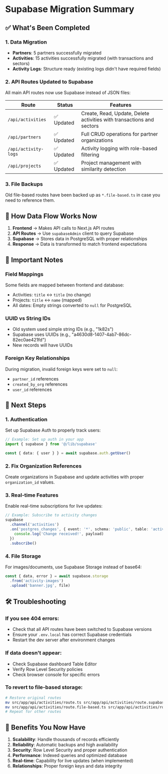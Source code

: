 # Supabase Migration Summary

## ✅ What's Been Completed

### 1. Data Migration
- **Partners**: 5 partners successfully migrated
- **Activities**: 15 activities successfully migrated (with transactions and sectors)
- **Activity Logs**: Structure ready (existing logs didn't have required fields)

### 2. API Routes Updated to Supabase

All main API routes now use Supabase instead of JSON files:

| Route | Status | Features |
|-------|--------|----------|
| `/api/activities` | ✅ Updated | Create, Read, Update, Delete activities with transactions and sectors |
| `/api/partners` | ✅ Updated | Full CRUD operations for partner organizations |
| `/api/activity-logs` | ✅ Updated | Activity logging with role-based filtering |
| `/api/projects` | ✅ Updated | Project management with similarity detection |

### 3. File Backups

Old file-based routes have been backed up as `*.file-based.ts` in case you need to reference them.

## 🔄 How Data Flow Works Now

1. **Frontend** → Makes API calls to Next.js API routes
2. **API Routes** → Use `supabaseAdmin` client to query Supabase
3. **Supabase** → Stores data in PostgreSQL with proper relationships
4. **Response** → Data is transformed to match frontend expectations

## 📝 Important Notes

### Field Mappings
Some fields are mapped between frontend and database:
- Activities: `title` ↔ `title` (no change)
- Projects: `title` ↔ `name` (mapped)
- All dates: Empty strings converted to `null` for PostgreSQL

### UUID vs String IDs
- Old system used simple string IDs (e.g., "1k82s")
- Supabase uses UUIDs (e.g., "a4630d8-1407-4ab7-86dc-82ec0ae421fd")
- New records will have UUIDs

### Foreign Key Relationships
During migration, invalid foreign keys were set to `null`:
- `partner_id` references
- `created_by_org` references
- `user_id` references

## 🚀 Next Steps

### 1. Authentication
Set up Supabase Auth to properly track users:
```typescript
// Example: Set up auth in your app
import { supabase } from '@/lib/supabase'

const { data: { user } } = await supabase.auth.getUser()
```

### 2. Fix Organization References
Create organizations in Supabase and update activities with proper `organization_id` values.

### 3. Real-time Features
Enable real-time subscriptions for live updates:
```typescript
// Example: Subscribe to activity changes
supabase
  .channel('activities')
  .on('postgres_changes', { event: '*', schema: 'public', table: 'activities' }, payload => {
    console.log('Change received!', payload)
  })
  .subscribe()
```

### 4. File Storage
For images/documents, use Supabase Storage instead of base64:
```typescript
const { data, error } = await supabase.storage
  .from('activity-images')
  .upload('banner.jpg', file)
```

## 🛠️ Troubleshooting

### If you see 404 errors:
- Check that all API routes have been switched to Supabase versions
- Ensure your `.env.local` has correct Supabase credentials
- Restart the dev server after environment changes

### If data doesn't appear:
- Check Supabase dashboard Table Editor
- Verify Row Level Security policies
- Check browser console for specific errors

### To revert to file-based storage:
```bash
# Restore original routes
mv src/app/api/activities/route.ts src/app/api/activities/route.supabase.ts
mv src/app/api/activities/route.file-based.ts src/app/api/activities/route.ts
# Repeat for other routes
```

## 🎉 Benefits You Now Have

1. **Scalability**: Handle thousands of records efficiently
2. **Reliability**: Automatic backups and high availability
3. **Security**: Row Level Security and proper authentication
4. **Performance**: Indexed queries and optimized database
5. **Real-time**: Capability for live updates (when implemented)
6. **Relationships**: Proper foreign keys and data integrity 